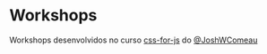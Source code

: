 # Workshops

Workshops desenvolvidos no curso [css-for-js](https://css-for-js.dev/) do [@JoshWComeau](https://twitter.com/JoshWComeau)